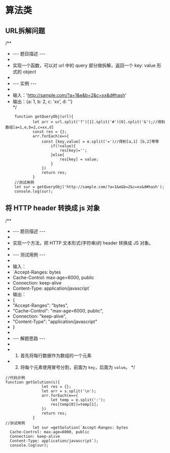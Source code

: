 # 算法类

## URL拆解问题

/**
 * --- 题目描述 ---
 * 
 * 实现一个函数，可以对 url 中的 query 部分做拆解，返回一个 key: value 形式的 object  
 * 
 * --- 实例 ---
 * 
 * 输入：'http://sample.com/?a=1&e&b=2&c=xx&d#hash' 
 * 输出：{a: 1, b: 2, c: 'xx', d: ''}  
 */

```
	function getQueryObj(url){
			let arr = url.split('?')[1].split('#')[0].split('&');//得到数组[a=1,e,b=2,c=xx,d]
			const res = {};
			arr.forEach(e=>{
				const [key,value] = e.split('=')//得到[a,1] [b,2]等等
					if(!value){
						res[key]='';
					}else{
						res[key] = value;
					}
				})
				return res;
			}
	//测试用例
	let sur = getQueryObj('http://sample.com/?a=1&e&b=2&c=xx&d#hash');
	console.log(sur);

```

##  将 HTTP header 转换成 js 对象

/**
 * --- 题目描述 ---
 *
 * 实现一个方法，把 HTTP 文本形式(字符串)的 header 转换成 JS 对象。
 * 
 * --- 测试用例 ---
 * 
 * 输入：
 * `Accept-Ranges: bytes 
 * Cache-Control: max-age=6000, public
 * Connection: keep-alive
 * Content-Type: application/javascript`
 * 输出：
 * {
 *   "Accept-Ranges": "bytes",
 *   "Cache-Control": "max-age=6000, public",
 *   Connection: "keep-alive",
 *   "Content-Type": "application/javascript"
 * }
 *
 * --- 解题思路 ---
 *
 * 1. 首先将每行数据作为数组的一个元素
 * 2. 将每个元素使用冒号分割，前面为 `key`，后面为 `value`。
 */

```
//代码示例
function getSolution(s){
                let res = {};
                let arr = s.split('\n');
                arr.forEach(e=>{
                    let temp = e.split(':');
                    res[temp[0]]=temp[1];
                })
                return res;
            }
//测试用例
            let sur =getSolution(`Accept-Ranges: bytes 
  Cache-Control: max-age=6000, public
  Connection: keep-alive
  Content-Type: application/javascript`);
  console.log(sur);
```
